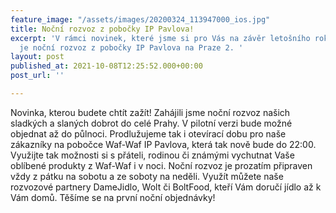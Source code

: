 ```yaml
---
feature_image: "/assets/images/20200324_113947000_ios.jpg"
title: Noční rozvoz z pobočky IP Pavlova!
excerpt: 'V rámci novinek, které jsme si pro Vás na závěr letošního roku přichystali
  je noční rozvoz z pobočky IP Pavlova na Praze 2. '
layout: post
published_at: 2021-10-08T12:25:52.000+00:00
post_url: ''

---
```

Novinka, kterou budete chtít zažít! Zahájili jsme noční rozvoz našich sladkých a slaných dobrot do celé Prahy. V pilotní verzi bude možné objednat až do půlnoci. Prodlužujeme tak i otevírací dobu pro naše zákazníky na pobočce Waf-Waf IP Pavlova, která tak nově bude do 22:00. Využijte tak možnosti si s přáteli, rodinou či známými vychutnat Vaše oblíbené produkty z Waf-Waf i v noci. Noční rozvoz je prozatím připraven vždy z pátku na sobotu a ze soboty na neděli. Využít můžete naše rozvozové partnery DameJidlo, Wolt či BoltFood, kteří Vám doručí jídlo až k Vám domů. Těšíme se na první noční objednávky!